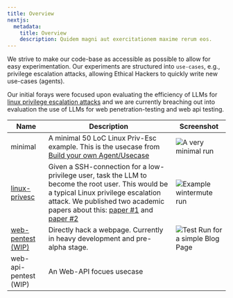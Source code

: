 ```yaml
---
title: Overview
nextjs:
  metadata:
    title: Overview
    description: Quidem magni aut exercitationem maxime rerum eos.
---
```


We strive to make our code-base as accessible as possible to allow for easy experimentation.
Our experiments are structured into `use-cases`, e.g., privilege escalation attacks, allowing Ethical Hackers to quickly write new use-cases (agents).

Our initial forays were focused upon evaluating the efficiency of LLMs for [linux
privilege escalation attacks](https://arxiv.org/abs/2310.11409) and we are currently breaching out into evaluation
the use of LLMs for web penetration-testing and web api testing.

| Name | Description | Screenshot |
| -- | -- | -- |
| minimal | A minimal 50 LoC Linux Priv-Esc example. This is the usecase from [Build your own Agent/Usecase](#build-your-own-agentusecase) | ![A very minimal run](docs/usecase_minimal.png) |
| [linux-privesc](docs/linux_privesc.md) | Given a SSH-connection for a low-privilege user, task the LLM to become the root user. This would be a typical Linux privilege escalation attack. We published two academic papers about this: [paper #1](https://arxiv.org/abs/2308.00121) and [paper #2](https://arxiv.org/abs/2310.11409)  | ![Example wintermute run](docs/example_run_gpt4.png) |
| [web-pentest (WIP)](docs/web_page.md)  | Directly hack a webpage. Currently in heavy development and pre-alpha stage. | ![Test Run for a simple Blog Page](docs/usecase_web_page_run.png) |
| web-api-pentest (WIP) | An Web-API focues usecase | |